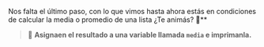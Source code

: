 Nos falta el último paso, con lo que vimos hasta ahora estás en condiciones de calcular la media o promedio de una lista ¿Te animás? :muscle:**<br>
> :memo: **Asignaen el resultado a una variable llamada `media` e imprimanla.**